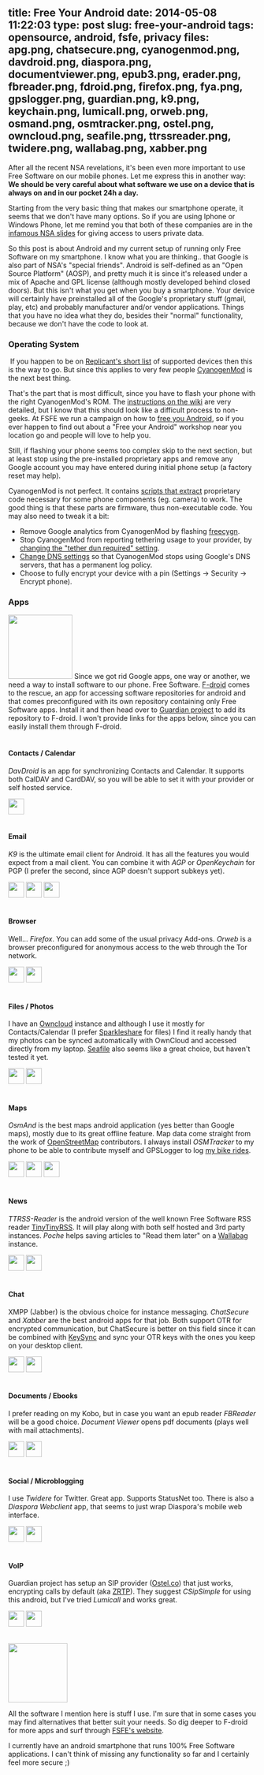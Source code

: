 title: Free Your Android
date: 2014-05-08 11:22:03 
type: post
slug: free-your-android
tags: opensource, android, fsfe, privacy
files: apg.png, chatsecure.png, cyanogenmod.png, davdroid.png, diaspora.png, documentviewer.png, epub3.png, erader.png, fbreader.png, fdroid.png, firefox.png, fya.png, gpslogger.png, guardian.png, k9.png, keychain.png, lumicall.png, orweb.png, osmand.png, osmtracker.png, ostel.png, owncloud.png, seafile.png, ttrssreader.png, twidere.png, wallabag.png, xabber.png
---

After all the recent NSA revelations, it's been even more important to use Free Software on our mobile phones. Let me express this in another way: **We should be very careful about what software we use on a device that is always on and in our pocket 24h a day.**

Starting from the very basic thing that makes our smartphone operate, it seems that we don't have many options. So if you are using Iphone or Windows Phone, let me remind you that both of these companies are in the [infamous NSA slides](https://en.wikipedia.org/wiki/PRISM_%28surveillance_program%29#The_slides) for giving access to users private data.

So this post is about Android and my current setup of running only Free Software on my smartphone. I know what you are thinking.. that Google is also part of NSA's "special friends". Android is self-defined as an "Open Source Platform" (AOSP), and pretty much it is since it's released under a mix of Apache and GPL license (although mostly developed behind closed doors). But this isn't what you get when you buy a smartphone. Your device will certainly have preinstalled all of the Google's proprietary stuff (gmail, play, etc) and probably manufacturer and/or vendor applications. Things that you have no idea what they do, besides their "normal" functionality, because we don't have the code to look at.

### Operating System
<img src="cyanogenmod.png" alt="" class="txt" /> If you happen to be on [Replicant's short list](http://redmine.replicant.us/projects/replicant/wiki/ReplicantStatus) of supported devices then this is the way to go. But since this applies to very few people [CyanogenMod](http://www.cyanogenmod.org/) is the next best thing.

That's the part that is most difficult, since you have to flash your phone with the right CyanogenMod's ROM. The [instructions on the wiki](http://wiki.cyanogenmod.org/w/Devices) are very detailed, but I know that this should look like a difficult process to non-geeks. At FSFE we run a campaign on how to [free you Android](https://fsfe.org/campaigns/android/liberate.en.html), so if you ever happen to find out about a "Free your Android" workshop near you location go and people will love to help you.

Still, if flashing your phone seems too complex skip to the next section, but at least stop using the pre-installed proprietary apps and remove any Google account you may have entered during initial phone setup (a factory reset may help).

CyanogenMod is not perfect. It contains [scripts that extract](https://github.com/CyanogenMod/android_device_semc_iyokan/blob/gingerbread/extract-files.sh) proprietary code necessary for some phone components (eg. camera) to work. The good thing is that these parts are firmware, thus non-executable code. You may also need to tweak it a bit:

- Remove Google analytics from CyanogenMod by flashing [freecygn](https://github.com/mar-v-in/freecyngn).
- Stop CyanogenMod from reporting tethering usage to your provider, by [changing the "tether dun required" setting](https://pmf.silvrback.com/fixing-tethering-on-android-kitkat).
- [Change DNS settings](http://blog.varunkumar.me/2010/09/how-to-change-dns-server-on-android.html) so that CyanogenMod stops using Google's DNS servers, that has a permanent log policy.
- Choose to fully encrypt your device with a pin (Settings -> Security -> Encrypt phone).

### Apps

<img src="fdroid.png" alt="" class="txt" width="130" /> Since we got rid Google apps, one way or another, we need a way to install software to our phone. Free Software. [F-droid](https://f-droid.org/) comes to the rescue, an app for accessing software repositories for android and that comes preconfigured with its own repository containing only Free Software apps. Install it and then head over to [Guardian project](https://guardianproject.info/2012/03/15/our-new-f-droid-app-repository/) to add its repository to F-droid. I won't provide links for the apps below, since you can easily install them through F-droid.
<br><br>

#### Contacts / Calendar

*DavDroid* is an app for synchronizing Contacts and Calendar. It supports both CalDAV and CardDAV, so you will be able to set it with your provider or self hosted service.

<img src="davdroid.png" alt="" class="txt" width="32" /><br><br>

#### Email

*K9* is the ultimate email client for Android. It has all the features you would expect from a mail client. You can combine it with *AGP* or *OpenKeychain* for PGP (I prefer the second, since AGP doesn't support subkeys yet).

<img src="k9.png" alt="" class="txt" width="32" /> <img src="apg.png" alt="" class="txt" width="32" /> <img src="keychain.png" alt="" class="txt" width="32" /><br><br>

#### Browser

Well... *Firefox*. You can add some of the usual privacy Add-ons. *Orweb* is a browser preconfigured for anonymous access to the web through the Tor network.

<img src="firefox.png" alt="" class="txt" width="32" /> <img src="orweb.png" alt="" class="txt" width="32" /><br><br>

#### Files / Photos

I have an [Owncloud](http://owncloud.org/) instance and although I use it mostly for Contacts/Calendar (I prefer [Sparkleshare](http://sparkleshare.org/) for files) I find it really handy that my photos can be synced automatically with OwnCloud and accessed directly from my laptop. [Seafile](http://seafile.com/) also seems like a great choice, but haven't tested it yet.

<img src="owncloud.png" alt="" class="txt" width="32" /> <img src="seafile.png" alt="" class="txt" width="32" /><br><br>

#### Maps

*OsmAnd* is the best maps android application (yes better than Google maps), mostly due to its great offline feature. Map data come straight from the work of [OpenStreetMap](http://www.openstreetmap.org/) contributors. I always install *OSMTracker* to my phone to be able to contribute myself and GPSLogger to log [my bike rides](http://ridewithgps.com/users/80721).

<img src="osmand.png" alt="" class="txt" width="32" /> <img src="osmtracker.png" alt="" class="txt" width="32" /> <img src="gpslogger.png" alt="" class="txt" width="32" /><br><br>

#### News

*TTRSS-Reader* is the android version of the well known Free Software RSS reader [TinyTinyRSS](http://tt-rss.org/). It will play along with both self hosted and 3rd party instances. *Poche* helps saving articles to "Read them later" on a [Wallabag](https://www.wallabag.org/) instance.

<img src="ttrssreader.png" alt="" class="txt" width="32" /> <img src="wallabag.png" alt="" class="txt" width="32" /><br><br>

#### Chat

XMPP (Jabber) is the obvious choice for instance messaging. *ChatSecure* and *Xabber* are the best android apps for that job. Both support OTR for encrypted communication, but ChatSecure is better on this field since it can be combined with [KeySync](https://guardianproject.info/apps/keysync/) and sync your OTR keys with the ones you keep on your desktop client.

<img src="chatsecure.png" alt="" class="txt" width="32" /> <img src="xabber.png" alt="" class="txt" width="32" /><br><br>

#### Documents / Ebooks

I prefer reading on my Kobo, but in case you want an epub reader *FBReader* will be a good choice. *Document Viewer* opens pdf documents (plays well with mail attachments).

<img src="fbreader.png" alt="" class="txt" width="32" /> <img src="documentviewer.png" alt="" class="txt" width="32" /><br><br>

#### Social / Microblogging

I use *Twidere* for Twitter. Great app. Supports StatusNet too. There is also a *Diaspora Webclient* app, that seems to just wrap Diaspora's mobile web interface.

<img src="twidere.png" alt="" class="txt" width="32" /> <img src="diaspora.png" alt="" class="txt" width="32" /><br><br>

#### VoIP

Guardian project has setup an SIP provider ([Ostel.co](https://ostel.co/)) that just works, encrypting calls by default (aka [ZRTP](https://en.wikipedia.org/wiki/ZRTP)). They suggest *CSipSimple* for using this android, but I've tried *Lumicall* and works great.

<img src="lumicall.png" alt="" class="txt" width="32" /> <img src="ostel.png" alt="" class="txt" width="32" /><br><br>

<img src="fya.png" alt="" width="120" /> 

All the software I mention here is stuff I use. I'm sure that in some cases you may find alternatives that better suit your needs. So dig deeper to F-droid for more apps and surf through [FSFE's website](https://fsfe.org/campaigns/android/liberate.en.html).

I currently have an android smartphone that runs 100% Free Software applications. I can't think of missing any functionality so far and I certainly feel more secure ;)
